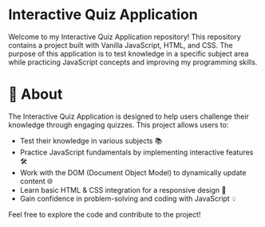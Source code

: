 # Interactive Quiz Application

Welcome to my Interactive Quiz Application repository! This repository contains a project built with Vanilla JavaScript, HTML, and CSS. The purpose of this application is to test knowledge in a specific subject area while practicing JavaScript concepts and improving my programming skills.

# 🚀 About

The Interactive Quiz Application is designed to help users challenge their knowledge through engaging quizzes. This project allows users to:

- Test their knowledge in various subjects 📚
- Practice JavaScript fundamentals by implementing interactive features 🛠️
- Work with the DOM (Document Object Model) to dynamically update content 🌐
- Learn basic HTML & CSS integration for a responsive design 🎨
- Gain confidence in problem-solving and coding with JavaScript 💡

Feel free to explore the code and contribute to the project!
